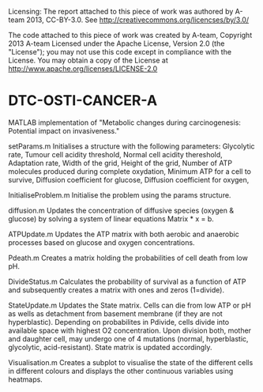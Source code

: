 Licensing:
The report attached to this piece of work was authored by A-team 2013, CC-BY-3.0.
See http://creativecommons.org/licencses/by/3.0/

The code attached to this piece of work was created by A-team, Copyright 2013 A-team
	Licensed under the Apache License, Version 2.0 (the "License");
	you may not use this code except in compliance with the License.
	You may obtain a copy of the License at
	http://www.apache.org/licenses/LICENSE-2.0


DTC-OSTI-CANCER-A
=================

MATLAB implementation of "Metabolic changes during carcinogenesis: Potential impact on invasiveness."


setParams.m
  Initialises a structure with the following parameters:
  Glycolytic rate,
  Tumour cell acidity threshold,
  Normal cell acidity thereshold,
  Adaptation rate,
  Width of the grid,
  Height of the grid,
  Number of ATP molecules produced during complete oxydation,
  Minimum ATP for a cell to survive,
  Diffusion coefficient for glucose,
  Diffusion coefficient for oxygen,

InitialiseProblem.m
Initialise the problem using the params structure.

diffusion.m
Updates the concentration of diffusive species (oxygen & glucose) by solving a system of linear equations Matrix * x = b.

ATPUpdate.m
Updates the ATP matrix with both aerobic and anaerobic processes based on glucose and oxygen concentrations.

Pdeath.m
Creates a matrix holding the probabilities of cell death from low pH.

DivideStatus.m
Calculates the probability of survival as a function of ATP and subsequently creates a matrix with ones and zeros (1=divide).

StateUpdate.m
Updates the State matrix.
Cells can die from low ATP or pH as wells as detachment from basement membrane (if they are not hyperblastic).
Depending on probabilites in Pdivide, cells divide into available space  with highest O2 concentration.
Upon division both, mother and daughter cell, may undergo one of 4 mutations (normal, hyperblastic, glycolytic, acid-resistant).
State matrix is updated accordingly.

Visualisation.m
Creates a subplot to visualise the state of the different cells in different colours and displays the other continuous variables using heatmaps.


